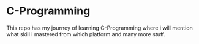 # C-Programming
This repo has my journey of learning C-Programming where i will mention what skill i mastered from which platform and many more stuff.
